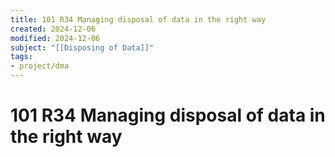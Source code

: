 ```yaml
---
title: 101 R34 Managing disposal of data in the right way
created: 2024-12-06
modified: 2024-12-06
subject: "[[Disposing of Data]]"
tags: 
- project/dma
---
```

# 101 R34 Managing disposal of data in the right way
